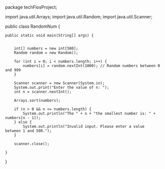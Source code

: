 package techFiosProject;

import java.util.Arrays;
import java.util.Random;
import java.util.Scanner;

public class RandomNum {

	public static void main(String[] args) {

		
		int[] numbers = new int[500];
		Random random = new Random();

		for (int i = 0; i < numbers.length; i++) {
			numbers[i] = random.nextInt(1000); // Random numbers between 0 and 999
		}

		Scanner scanner = new Scanner(System.in);
		System.out.print("Enter the value of n: ");
		int n = scanner.nextInt();

		Arrays.sort(numbers);

		if (n > 0 && n <= numbers.length) {
			System.out.println("The " + n + "the smallest number is: " + numbers[n - 1]);
		} else {
			System.out.println("Invalid input. Please enter a value between 1 and 500.");
		}

		scanner.close();

	}

}
